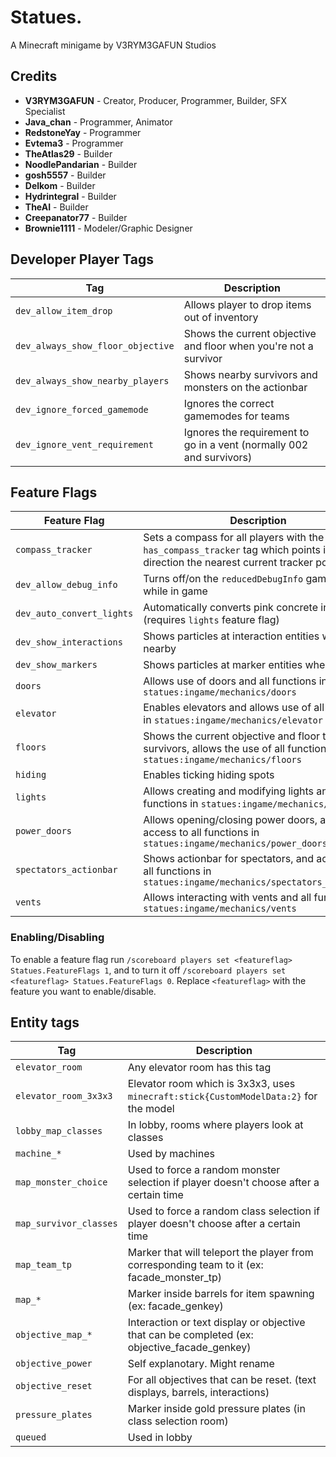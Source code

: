 # Statues.
A Minecraft minigame by V3RYM3GAFUN Studios

## Credits
- **V3RYM3GAFUN** - Creator, Producer, Programmer, Builder, SFX Specialist
- **Java_chan** - Programmer, Animator
- **RedstoneYay** - Programmer
- **Evtema3** - Programmer
- **TheAtlas29** - Builder
- **NoodlePandarian** - Builder
- **gosh5557** - Builder
- **Delkom** - Builder
- **Hydrintegral** - Builder
- **TheAI** - Builder
- **Creepanator77** - Builder
- **Brownie1111** - Modeler/Graphic Designer


## Developer Player Tags
| Tag                               | Description                                                          |
|-----------------------------------|----------------------------------------------------------------------|
| `dev_allow_item_drop`             | Allows player to drop items out of inventory                         |
| `dev_always_show_floor_objective` | Shows the current objective and floor when you're not a survivor     |
| `dev_always_show_nearby_players`  | Shows nearby survivors and monsters on the actionbar                 |
| `dev_ignore_forced_gamemode`      | Ignores the correct gamemodes for teams                              |
| `dev_ignore_vent_requirement`     | Ignores the requirement to go in a vent (normally 002 and survivors) |

## Feature Flags
| Feature Flag              | Description                                                                                                                       |
|---------------------------|-----------------------------------------------------------------------------------------------------------------------------------|
| `compass_tracker`         | Sets a compass for all players with the `has_compass_tracker` tag which points in the direction the nearest current tracker point |
| `dev_allow_debug_info`    | Turns off/on the `reducedDebugInfo` gamerule while in game                                                                        |
| `dev_auto_convert_lights` | Automatically converts pink concrete into lights (requires `lights` feature flag)                                                 |
| `dev_show_interactions`   | Shows particles at interaction entities when nearby                                                                               |
| `dev_show_markers`        | Shows particles at marker entities when nearby                                                                                    |
| `doors`                   | Allows use of doors and all functions in `statues:ingame/mechanics/doors`                                                         |
| `elevator`                | Enables elevators and allows use of all functions in `statues:ingame/mechanics/elevator`                                          |
| `floors`                  | Shows the current objective and floor to survivors, allows the use of all functions in `statues:ingame/mechanics/floors`          |
| `hiding`                  | Enables ticking hiding spots                                                                                                      |
| `lights`                  | Allows creating and modifying lights and all functions in `statues:ingame/mechanics/lights`                                       |
| `power_doors`             | Allows opening/closing power doors, and access to all functions in `statues:ingame/mechanics/power_doors`                         |
| `spectators_actionbar`    | Shows actionbar for spectators, and access to all functions in `statues:ingame/mechanics/spectators_actionbar`                    |
| `vents`                   | Allows interacting with vents and all functions in `statues:ingame/mechanics/vents`                                               |


### Enabling/Disabling
To enable a feature flag run `/scoreboard players set <featureflag> Statues.FeatureFlags 1`, and to turn it off `/scoreboard players set <featureflag> Statues.FeatureFlags 0`. Replace `<featureflag>` with the feature you want to enable/disable.

## Entity tags 
| Tag                    | Description                                                                                   |
|------------------------|-----------------------------------------------------------------------------------------------|
| `elevator_room`        | Any elevator room has this tag                                                                |
| `elevator_room_3x3x3`  | Elevator room which is 3x3x3, uses `minecraft:stick{CustomModelData:2}` for the model         |
| `lobby_map_classes`    | In lobby, rooms where players look at classes                                                 |
| `machine_*`            | Used by machines                                                                              |
| `map_monster_choice`   | Used to force a random monster selection if player doesn't choose after a certain time        |
| `map_survivor_classes` | Used to force a random class selection if player doesn't choose after a certain time          |
| `map_team_tp`          | Marker that will teleport the player from corresponding team to it (ex: facade_monster_tp)    |
| `map_*`                | Marker inside barrels for item spawning (ex: facade_genkey)                                   |
| `objective_map_*`      | Interaction or text display or objective that can be completed (ex: objective_facade_genkey)  |
| `objective_power`      | Self explanotary. Might rename                                                                |
| `objective_reset`      | For all objectives that can be reset. (text displays, barrels, interactions)                  |
| `pressure_plates`      | Marker inside gold pressure plates (in class selection room)                                  |
| `queued`               | Used in lobby                                                                                 |
